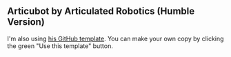 ## Articubot by Articulated Robotics (Humble Version)

I'm also using [his GitHub template](https://github.com/joshnewans/my_bot). You can make your own copy by clicking the green "Use this template" button.
